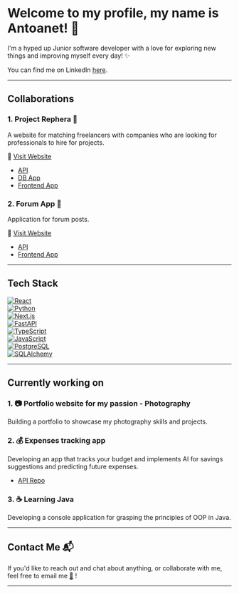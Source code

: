 # Welcome to my profile, my name is Antoanet! 🌻

I'm a hyped up Junior software developer with a love for exploring new things and improving myself every day! ✨

You can find me on LinkedIn [here](https://www.linkedin.com/in/antoanet-s-6233a6129/).

---

## Collaborations

### 1.  **Project Rephera**  📝
A website for matching freelancers with companies who are looking for professionals to hire for projects. 

🔗 [Visit Website](https://www.rephera.com)

- [API](https://github.com/Forum-System-Developers/job-match)
- [DB App](https://github.com/Forum-System-Developers/job-match-db)
- [Frontend App](https://github.com/Forum-System-Developers/job-match-frontend)

### 2.  **Forum App**  💬
Application for forum posts.

🔗 [Visit Website](https://www.forum-ham.xyz)

- [API](https://github.com/Forum-System-Developers/forum-system-api)
- [Frontend App](https://github.com/Forum-System-Developers/forum-system-react)

---

## Tech Stack

[![React](https://img.shields.io/badge/React-61DAFB?style=for-the-badge&logo=react&logoColor=white)](https://reactjs.org/)  
[![Python](https://img.shields.io/badge/Python-3776AB?style=for-the-badge&logo=python&logoColor=white)](https://www.python.org)  
[![Next.js](https://img.shields.io/badge/Next.js-000000?style=for-the-badge&logo=next.js&logoColor=white)](https://nextjs.org/)  
[![FastAPI](https://img.shields.io/badge/FastAPI-009688?style=for-the-badge&logo=fastapi&logoColor=white)](https://fastapi.tiangolo.com)  
[![TypeScript](https://img.shields.io/badge/TypeScript-3178C6?style=for-the-badge&logo=typescript&logoColor=white)](https://www.typescriptlang.org/)  
[![JavaScript](https://img.shields.io/badge/JavaScript-F7DF1E?style=for-the-badge&logo=javascript&logoColor=white)](https://developer.mozilla.org/en-US/docs/Web/JavaScript)  
[![PostgreSQL](https://img.shields.io/badge/PostgreSQL-316192?style=for-the-badge&logo=postgresql&logoColor=white)](https://www.postgresql.org/)  
[![SQLAlchemy](https://img.shields.io/badge/SQLAlchemy-5061BD?style=for-the-badge&logo=sqlalchemy&logoColor=white)](https://www.sqlalchemy.org/)

---

## Currently working on

### 1. 📷 **Portfolio website for my passion - Photography**  
Building a portfolio to showcase my photography skills and projects.


### 2. 💰 **Expenses tracking app**  
Developing an app that tracks your budget and implements AI for savings suggestions and predicting future expenses.

- [API Repo](https://github.com/blubluxx/expenses-app)


### 3. ☕ **Learning Java**
Developing a console application for grasping the principles of OOP in Java.

---

## Contact Me 📬

If you'd like to reach out and chat about anything, or collaborate with me, feel free to email me [📧](mailto:antoanet.simeonova@gmail.com) !

---
